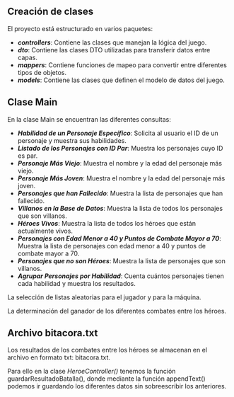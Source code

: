 
## Creación de clases

El proyecto está estructurado en varios paquetes:

* **_controllers_**: Contiene las clases que manejan la lógica del juego.
* **_dto_**: Contiene las clases DTO utilizadas para transferir datos entre capas.
* **_mappers_**: Contiene funciones de mapeo para convertir entre diferentes tipos de objetos.
* **_models_**: Contiene las clases que definen el modelo de datos del juego.

## Clase Main

En la clase Main se encuentran las diferentes consultas:

* **_Habilidad de un Personaje Específico_**: Solicita al usuario el ID de un personaje y muestra sus habilidades. 
* **_Listado de los Personajes con ID Par_**: Muestra los personajes cuyo ID es par. 
* **_Personaje Más Viejo_**: Muestra el nombre y la edad del personaje más viejo. 
* **_Personaje Más Joven_**: Muestra el nombre y la edad del personaje más joven. 
* **_Personajes que han Fallecido_**: Muestra la lista de personajes que han fallecido. 
* **_Villanos en la Base de Datos_**: Muestra la lista de todos los personajes que son villanos. 
* **_Héroes Vivos_**: Muestra la lista de todos los héroes que están actualmente vivos. 
* **_Personajes con Edad Menor a 40 y Puntos de Combate Mayor a 70_**: Muestra la lista de personajes con edad menor a 40 y puntos de combate mayor a 70. 
* **_Personajes que no son Héroes_**: Muestra la lista de personajes que son villanos. 
* **_Agrupar Personajes por Habilidad_**: Cuenta cuántos personajes tienen cada habilidad y muestra los resultados.

La selección de listas aleatorias para el jugador y para la máquina.

La determinación del ganador de los diferentes combates entre los héroes.

## Archivo bitacora.txt

Los resultados de los combates entre los héroes se almacenan en el archivo en formato txt: bitacora.txt.

Para ello en la clase _HeroeController()_ tenemos la función guardarResultadoBatalla(), donde mediante la función
appendText() podemos ir guardando los diferentes datos sin sobreescribir los anteriores.